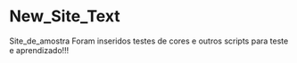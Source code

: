 # New_Site_Text
Site_de_amostra
Foram inseridos testes de cores e outros scripts para teste e aprendizado!!!
